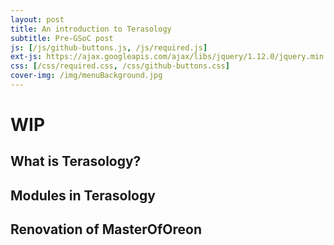 ```yaml
---
layout: post
title: An introduction to Terasology
subtitle: Pre-GSoC post
js: [/js/github-buttons.js, /js/required.js]
ext-js: https://ajax.googleapis.com/ajax/libs/jquery/1.12.0/jquery.min.js
css: [/css/required.css, /css/github-buttons.css]
cover-img: /img/menuBackground.jpg
---
```

# WIP
## What is Terasology?
## Modules in Terasology
## Renovation of MasterOfOreon

